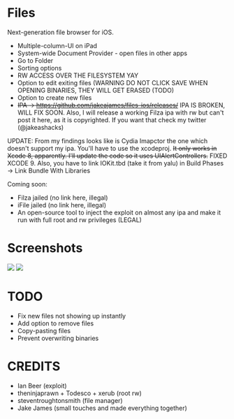 Files
=============

Next-generation file browser for iOS.

 * Multiple-column-UI on iPad
 * System-wide Document Provider - open files in other apps
 * Go to Folder
 * Sorting options
 * RW ACCESS OVER THE FILESYSTEM YAY
 * Option to edit exiting files (WARNING DO NOT CLICK SAVE WHEN OPENING BINARIES, THEY WILL GET ERASED (TODO)
 * Option to create new files
 * ~~IPA -> https://github.com/jakeajames/files-ios/releases/~~ IPA IS BROKEN, WILL FIX SOON. Also, I will release a working Filza ipa with rw but can't post it here, as it is copyrighted. If you want that check my twitter (@jakeashacks)
 
 UPDATE: From my findings looks like is Cydia Imapctor the one which doesn't support my ipa. You'll have to use the xcodeproj. ~~It only works in Xcode 8, apparently. I'll update the code so it uses UIAlertControllers.~~ FIXED XCODE 9. Also, you have to link IOKit.tbd (take it from yalu) in Build Phases -> Link Bundle With Libraries
 
 Coming soon:
 
 - Filza jailed (no link here, illegal)
 - iFile jailed (no link here, illegal)
 - An open-source tool to inject the exploit on almost any ipa and make it run with full root and rw privileges (LEGAL)
 
Screenshots
=============

[![](https://lh3.googleusercontent.com/-bPGPJDM78p0/V13sA3epxEI/AAAAAAAACNs/McPEkTL1mZY9pYrZxmZzsFibBwDoDz_ugCCo/s800/A1.jpg)](https://lh3.googleusercontent.com/-bPGPJDM78p0/V13sA3epxEI/AAAAAAAACNs/McPEkTL1mZY9pYrZxmZzsFibBwDoDz_ugCCo/s800/A1.jpg)
[![](https://lh3.googleusercontent.com/-rGNEWd7z0TI/V13sBJw41kI/AAAAAAAACN0/7pgt7BGXvLsgIuOg5R-mFFmf0sZutuRNwCCo/s800/A2.jpg)](https://lh3.googleusercontent.com/-rGNEWd7z0TI/V13sBJw41kI/AAAAAAAACN0/7pgt7BGXvLsgIuOg5R-mFFmf0sZutuRNwCCo/s800/A2.jpg)

TODO
=============

* Fix new files not showing up instantly
* Add option to remove files
* Copy-pasting files
* Prevent overwriting binaries

CREDITS
=============

* Ian Beer (exploit)
* theninjaprawn + Todesco + xerub (root rw)
* steventroughtonsmith (file manager)
* Jake James (small touches and made everything together)
